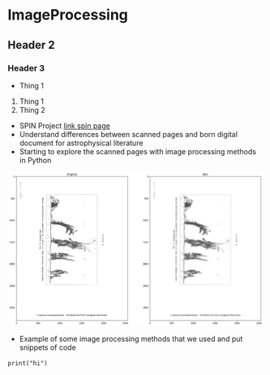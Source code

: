 # ImageProcessing
## Header 2
### Header 3

* Thing 1

1. Thing 1
1. Thing 2

* SPIN Project [link spin page](http://spin.ncsa.illinois.edu/)
* Understand differences between scanned pages and born digital document for astrophysical literature
* Starting to explore the scanned pages with image processing methods in Python

![example blur image](https://github.com/rushjimoh/ImageProcessing/raw/main/blur.png)
* Example of some image processing methods that we used and put snippets of code
```
print("hi")
```
